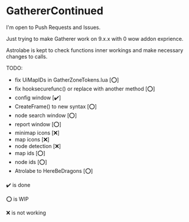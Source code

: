 # GathererContinued
I'm open to Push Requests and Issues.

Just trying to make Gatherer work on 9.x.x with 0 wow addon exprience.

Astrolabe is kept to check functions inner workings and make necessary changes to calls.

TODO:

- fix UiMapIDs in GatherZoneTokens.lua [:o:]
- fix hooksecurefunc() or replace with another method  [:o:]
- config window             [:heavy_check_mark:]
- CreateFrame() to new syntax   [:o:]
- node search window        [:o:]
- report window             [:o:]
- minimap icons             [:x:]
- map icons                 [:x:]
- node detection            [:x:]
- map ids                   [:o:]
- node ids                  [:o:]
- Atrolabe to HereBeDragons [:o:]

:heavy_check_mark: is done

:o: is WIP

:x: is not working

